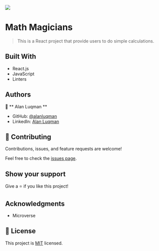 ![](https://img.shields.io/badge/Microverse-blueviolet)

# Math Magicians

> This is a React project that provide users to do simple calculations.


## Built With

- React.js
- JavaScript
- Linters


## Authors

👤 ** Alan Luqman **

- GitHub: [@alanluqman](https://github.com/alanluqman)
- LinkedIn: [Alan Luqman](https://linkedin.com/in/alan-luqman-61623b17a)


## 🤝 Contributing

Contributions, issues, and feature requests are welcome!

Feel free to check the [issues page](../../issues/).

## Show your support

Give a ⭐️ if you like this project!

## Acknowledgments

- Microverse

## 📝 License

This project is [MIT](./MIT.md) licensed.
